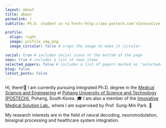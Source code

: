 ```yaml
---
layout: about
title: about
permalink: /
subtitle: Ph.D. student in <a href='http://ims-postech.com'>Innovative Medical Solution Lab(IMS Lab)</a> at <a href='https://www.postech.ac.kr'>POSTECH</a>

profile:
  align: right
  image: profile_img.png
  image_circular: false # crops the image to make it circular

social: true # includes social icons at the bottom of the page
news: true # includes a list of news items
selected_papers: false # includes a list of papers marked as "selected={true}"
blog: false
latest_posts: false
---
```



Hi, there!👋 I am currently pursuing integrated Ph.D. degree in the <a href='https://med.postech.ac.kr'>Medical Science and Engineering</a> at <a href='https://www.postech.ac.kr'>Pohang University of Science and Technology (POSTECH)</a>, Pohang, South Korea. 🎓 I am also a member of the <a href='http://ims-postech.com'>Innovative Medical Solution Lab.</a>, where I am supervised by Prof. Sung-Min Park. 🤖

My research interests are in the field of neural decoding, neuromodulation, biosignal processing and healthcare system integration.

<!-- Edit `_bibliography/papers.bib` and Jekyll will render your [publications page](/al-folio/publications/) automatically. 

Link to your social media connections, too. This theme is set up to use [Font Awesome icons](https://fontawesome.com/) and [Academicons](https://jpswalsh.github.io/academicons/), like the ones below. Add your Facebook, Twitter, LinkedIn, Google Scholar, or just disable all of them.
-->